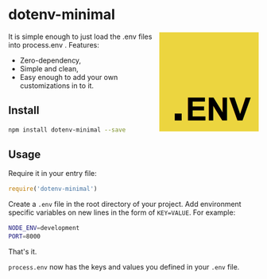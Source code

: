 # dotenv-minimal

<img src="https://raw.githubusercontent.com/motdotla/dotenv/master/dotenv.png" alt="dotenv" align="right" />

It is simple enough to just load the .env files into process.env .
Features:
- Zero-dependency,
- Simple and clean,
- Easy enough to add your own customizations in to it.

## Install

```bash
npm install dotenv-minimal --save
```

## Usage
Require it in your entry file:
```javascript
require('dotenv-minimal')
```

Create a `.env` file in the root directory of your project. Add
environment specific variables on new lines in the form of `KEY=VALUE`.
For example:

```bash
NODE_ENV=development
PORT=8000
```

That's it.

`process.env` now has the keys and values you defined in your `.env` file.